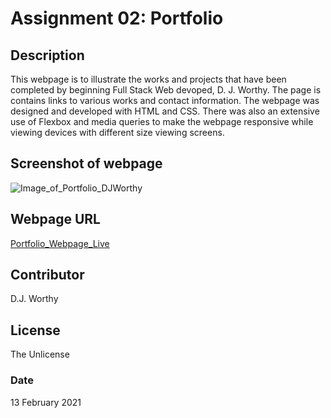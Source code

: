 # Assignment 02:  Portfolio

## Description
This webpage is to illustrate the works and projects that have been completed by beginning Full Stack Web devoped, D. J. Worthy.  The page is contains links to various works and contact information.  The webpage was designed and developed with HTML and CSS.  There was also an extensive use of Flexbox and media queries to make the webpage responsive while viewing devices with different size viewing screens. 

## Screenshot of webpage

![Image_of_Portfolio_DJWorthy](./assets/images/)

## Webpage URL

[Portfolio_Webpage_Live]()

## Contributor
D.J. Worthy

## License
The Unlicense

### Date
13 February 2021